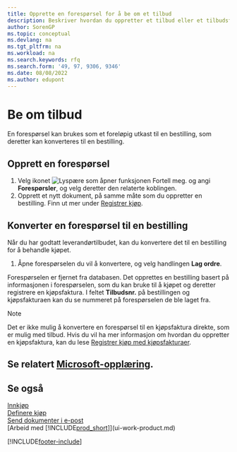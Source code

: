 ```yaml
---
title: Opprette en forespørsel for å be om et tilbud
description: Beskriver hvordan du oppretter et tilbud eller et tilbudsforespørselsdokument for å registrere tilbudet til en kunde og selge produkter under visse betingelser.
author: SorenGP
ms.topic: conceptual
ms.devlang: na
ms.tgt_pltfrm: na
ms.workload: na
ms.search.keywords: rfq
ms.search.form: '49, 97, 9306, 9346'
ms.date: 08/08/2022
ms.author: edupont
---
```

# <a name="request-quotes"></a><a name="request-quotes"></a><a name="request-quotes"></a>Be om tilbud

En forespørsel kan brukes som et foreløpig utkast til en bestilling, som deretter kan konverteres til en bestilling.

## <a name="create-a-purchase-quote"></a><a name="create-a-purchase-quote"></a><a name="create-a-purchase-quote"></a>Opprett en forespørsel

1. Velg ikonet ![Lyspære som åpner funksjonen Fortell meg.](media/ui-search/search_small.png "Fortell hva du vil gjøre") og angi **Forespørsler**, og velg deretter den relaterte koblingen.
2. Opprett et nytt dokument, på samme måte som du oppretter en bestilling. Finn ut mer under [Registrer kjøp](purchasing-how-record-purchases.md).

## <a name="convert-a-purchase-quote-to-a-purchase-order"></a><a name="convert-a-purchase-quote-to-a-purchase-order"></a><a name="convert-a-purchase-quote-to-a-purchase-order"></a>Konverter en forespørsel til en bestilling

Når du har godtatt leverandørtilbudet, kan du konvertere det til en bestilling for å behandle kjøpet.

1. Åpne forespørselen du vil å konvertere, og velg handlingen **Lag ordre**.

Forespørselen er fjernet fra databasen. Det opprettes en bestilling basert på informasjonen i forespørselen, som du kan bruke til å kjøpet og deretter registrere en kjøpsfaktura. I feltet **Tilbudsnr.** på bestillingen og kjøpsfakturaen kan du se nummeret på forespørselen de ble laget fra.

> [!NOTE]
> Det er ikke mulig å konvertere en forespørsel til en kjøpsfaktura direkte, som er mulig med tilbud. Hvis du vil ha mer informasjon om hvordan du oppretter en kjøpsfaktura, kan du lese [Registrer kjøp med kjøpsfakturaer](purchasing-how-record-purchases.md).

## <a name="see-related-microsoft-training"></a><a name="see-related-microsoft-training"></a><a name="see-related-microsoft-training"></a>Se relatert [Microsoft-opplæring](/training/modules/create-purchase-documents-dynamics-365-business-central/).

## <a name="see-also"></a><a name="see-also"></a><a name="see-also"></a>Se også

[Innkjøp](purchasing-manage-purchasing.md)  
[Definere kjøp](purchasing-setup-purchasing.md)  
[Send dokumenter i e-post](ui-how-send-documents-email.md)  
[Arbeid med [!INCLUDE[prod_short](includes/prod_short.md)]](ui-work-product.md)  

[!INCLUDE[footer-include](includes/footer-banner.md)]
